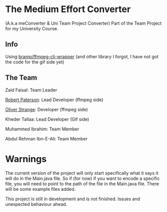 # The Medium Effort Converter
(A.k.a meConverter & Uni Team Project Converter)
Part of the Team Project for my University Course.

## Info
Using [bramp/ffmpeg-cli-wrapper](https://github.com/bramp/ffmpeg-cli-wrapper) (and other library I forgot, I have not got the code for the gif side yet)
## The Team

Zaid Faisal: Team Leader

[Robert Paterson](https://github.com/pobertraterson): Lead Developer (ffmpeg side)

[Oliver Strange](https://github.com/oliverdanielstrange): Developer (ffmpeg side)

Kheder Tallaa: Lead Developer (Gif side)

Muhammed Ibrahim: Team Member

Abdul Rehman Ibn-E-Ali: Team Member

# Warnings
The current version of the project will only start specifically what it says it will do in the Main.java file. So if (for now) if you want to encode a specific file, you will need to point to the path of the file in the Main.java file.
There will be some example files added.

This project is still in development and is not finished. Issues and unexpected behaviour ahead.
